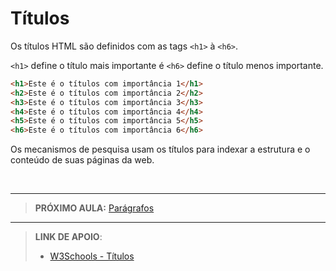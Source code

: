 

# Títulos

Os títulos HTML são definidos com as tags `<h1>` à `<h6>`.

 `<h1>` define o título mais importante é `<h6>` define o título menos importante.

````html
<h1>Este é o títulos com importância 1</h1>
<h2>Este é o títulos com importância 2</h2>
<h3>Este é o títulos com importância 3</h3>
<h4>Este é o títulos com importância 4</h4>
<h5>Este é o títulos com importância 5</h5>
<h6>Este é o títulos com importância 6</h6>
````

Os mecanismos de pesquisa usam os títulos para indexar a estrutura e o conteúdo de suas páginas da web.

<br>

***

> **PRÓXIMO AULA:** [Parágrafos](../02.2-paragrafos)

***


> **LINK DE APOIO**:
>
> - [W3Schools - Títulos](https://www.w3schools.com/html/html_headings.asp)
